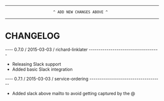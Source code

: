 --------------------------------------------------------------------------------
                          ^ ADD NEW CHANGES ABOVE ^
--------------------------------------------------------------------------------

CHANGELOG
=========

---- 0.7.0 / 2015-03-03 / richard-linklater ------------------------------------
* Releasing Slack support
* Added basic Slack integration

---- 0.7.1 / 2015-03-03 / service-ordering -------------------------------------
* Added slack above mailto to avoid getting captured by the @
